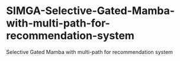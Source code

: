# SIMGA-Selective-Gated-Mamba-with-multi-path-for-recommendation-system
Selective Gated Mamba with multi-path for recommendation system
